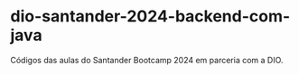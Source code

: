 # dio-santander-2024-backend-com-java
Códigos das aulas do Santander Bootcamp 2024 em parceria com a DIO.
